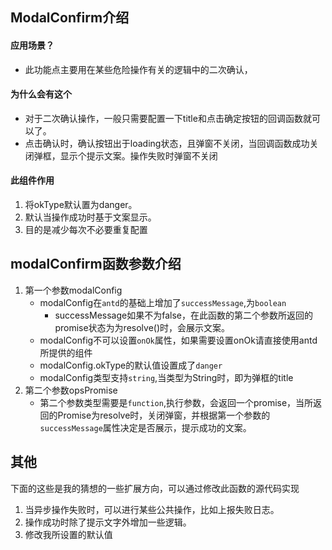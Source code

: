 ## ModalConfirm介绍
#### 应用场景？
- 此功能点主要用在某些危险操作有关的逻辑中的二次确认，

#### 为什么会有这个
- 对于二次确认操作，一般只需要配置一下title和点击确定按钮的回调函数就可以了。
- 点击确认时，确认按钮出于loading状态，且弹窗不关闭，当回调函数成功关闭弹框，显示个提示文案。操作失败时弹窗不关闭
#### 此组件作用
1. 将okType默认置为danger。
2. 默认当操作成功时基于文案显示。
3. 目的是减少每次不必要重复配置


## modalConfirm函数参数介绍
1. 第一个参数modalConfig
    - modalConfig在`antd`的基础上增加了`successMessage`,为`boolean`
        - successMessage如果不为false，在此函数的第二个参数所返回的promise状态为为resolve()时，会展示文案。
    - modalConfig不可以设置`onOk`属性，如果需要设置onOk请直接使用antd所提供的组件
    - modalConfig.okType的默认值设置成了`danger`
    - modalConfig类型支持`string`,当类型为String时，即为弹框的title    
2. 第二个参数opsPromise
    - 第二个参数类型需要是`function`,执行参数，会返回一个promise，当所返回的Promise为resolve时，关闭弹窗，并根据第一个参数的`successMessage`属性决定是否展示，提示成功的文案。

## 其他
下面的这些是我的猜想的一些扩展方向，可以通过修改此函数的源代码实现
1. 当异步操作失败时，可以进行某些公共操作，比如上报失败日志。
2. 操作成功时除了提示文字外增加一些逻辑。
3. 修改我所设置的默认值
